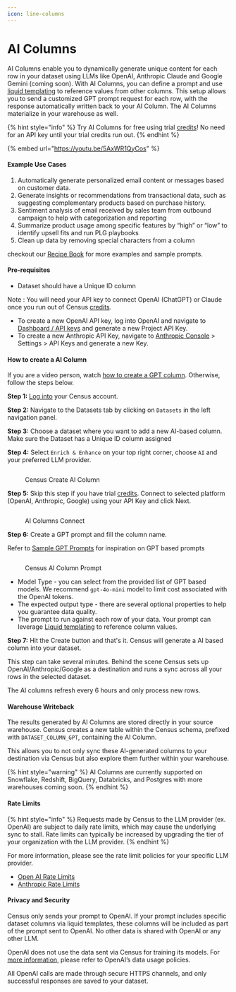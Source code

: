 ```yaml
---
icon: line-columns
---
```


# AI Columns

AI Columns enable you to dynamically generate unique content for each row in your dataset using LLMs like OpenAI, Anthropic Claude and Google Gemini (coming soon). With AI Columns, you can define a prompt and use [liquid templating](../../basics/core-concept/liquid-templates.md) to reference values from other columns. This setup allows you to send a customized GPT prompt request for each row, with the response automatically written back to your AI Column. The AI Columns materialize in your warehouse as well.

{% hint style="info" %}
Try AI Columns for free using trial [credits](../../misc/credits.md)! No need for an API key until your trial credits run out.
{% endhint %}

{% embed url="https://youtu.be/5AxWR1QyCos" %}

#### Example Use Cases

1. Automatically generate personalized email content or messages based on customer data.
2. Generate insights or recommendations from transactional data, such as suggesting complementary products based on purchase history.
3. Sentiment analysis of email received by sales team from outbound campaign to help with categorization and reporting
4. Summarize product usage among specific features by “high” or “low” to identify upsell fits and run PLG playbooks
5. Clean up data by removing special characters from a column

checkout our [Recipe Book](prompts-recipe-book.md) for more examples and sample prompts.

#### Pre-requisites

* Dataset should have a Unique ID column

Note : You will need your API key to connect OpenAI (ChatGPT) or Claude once you run out of Census [credits](../../misc/credits.md).

* To create a new OpenAI API key, log into OpenAI and navigate to [Dashboard / API keys](https://platform.openai.com/api-keys) and generate a new Project API Key.
* To create a new Anthropic API Key, navigate to [Anthropic Console](../../) > Settings > API Keys and generate a new Key.

#### How to create a AI Column

If you are a video person, watch [how to create a GPT column](https://youtu.be/5AxWR1QyCos). Otherwise, follow the steps below.

**Step 1:** [Log into](https://app.getcensus.com/) your Census account.

**Step 2:** Navigate to the Datasets tab by clicking on `Datasets` in the left navigation panel.

**Step 3:** Choose a dataset where you want to add a new AI-based column. Make sure the Dataset has a Unique ID column assigned

**Step 4:** Select `Enrich & Enhance` on your top right corner, choose `AI` and your preferred LLM provider.

<figure><img src="../../.gitbook/assets/Screenshot 2024-12-26 at 2.02.19 PM.png" alt=""><figcaption><p>Census Create AI Column</p></figcaption></figure>

**Step 5:** Skip this step if you have trial [credits](../../misc/credits.md). Connect to selected platform (OpenAI, Anthropic, Google) using your API Key and click Next.

<figure><img src="../../.gitbook/assets/Screenshot 2024-08-29 at 12.34.53 PM (1).png" alt=""><figcaption><p>AI Columns Connect</p></figcaption></figure>

**Step 6:** Create a GPT prompt and fill the column name.

Refer to [Sample GPT Prompts](prompts-recipe-book.md) for inspiration on GPT based prompts

<figure><img src="../../.gitbook/assets/Screenshot 2024-12-26 at 2.12.01 PM.png" alt=""><figcaption><p>Census AI Column Prompt</p></figcaption></figure>

* Model Type - you can select from the provided list of GPT based models. We recommend `gpt-4o-mini` model to limit cost associated with the OpenAI tokens.
* The expected output type - there are several optional properties to help you guarantee data quality.
* The prompt to run against each row of your data. Your prompt can leverage [Liquid templating](../../basics/core-concept/liquid-templates.md) to reference column values.

**Step 7:** Hit the Create button and that's it. Census will generate a AI based column into your dataset.

This step can take several minutes. Behind the scene Census sets up OpenAI/Anthropic/Google as a destination and runs a sync across all your rows in the selected dataset.

The AI columns refresh every 6 hours and only process new rows.

#### Warehouse Writeback

The results generated by AI Columns are stored directly in your source warehouse. Census creates a new table within the Census schema, prefixed with `DATASET_COLUMN_GPT`, containing the AI Column.

This allows you to not only sync these AI-generated columns to your destination via Census but also explore them further within your warehouse.

{% hint style="warning" %}
AI Columns are currently supported on Snowflake, Redshift, BigQuery, Databricks, and Postgres with more warehouses coming soon.
{% endhint %}

#### Rate Limits

{% hint style="info" %}
Requests made by Census to the LLM provider (ex. OpenAI) are subject to daily rate limits, which may cause the underlying sync to stall. Rate limits can typically be increased by upgrading the tier of your organization with the LLM provider.
{% endhint %}

For more information, please see the rate limit policies for your specific LLM provider.

* [Open AI Rate Limits](https://platform.openai.com/docs/guides/rate-limits#usage-tiers)
* [Anthropic Rate Limits](https://docs.anthropic.com/en/api/rate-limits)

#### Privacy and Security

Census only sends your prompt to OpenAI. If your prompt includes specific dataset columns via liquid templates, these columns will be included as part of the prompt sent to OpenAI. No other data is shared with OpenAI or any other LLM.

OpenAI does not use the data sent via Census for training its models. For [more information](https://community.openai.com/t/does-the-openai-api-get-access-to-the-data-i-send-it-or-store-the-data/599538), please refer to OpenAI’s data usage policies.

All OpenAI calls are made through secure HTTPS channels, and only successful responses are saved to your dataset.
